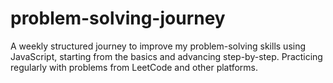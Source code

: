# problem-solving-journey
A weekly structured journey to improve my problem-solving skills using JavaScript, starting from the basics and advancing step-by-step. Practicing regularly with problems from LeetCode and other platforms.
